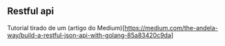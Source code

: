 ## Restful api 

Tutorial tirado de um (artigo do Medium)[https://medium.com/the-andela-way/build-a-restful-json-api-with-golang-85a83420c9da]